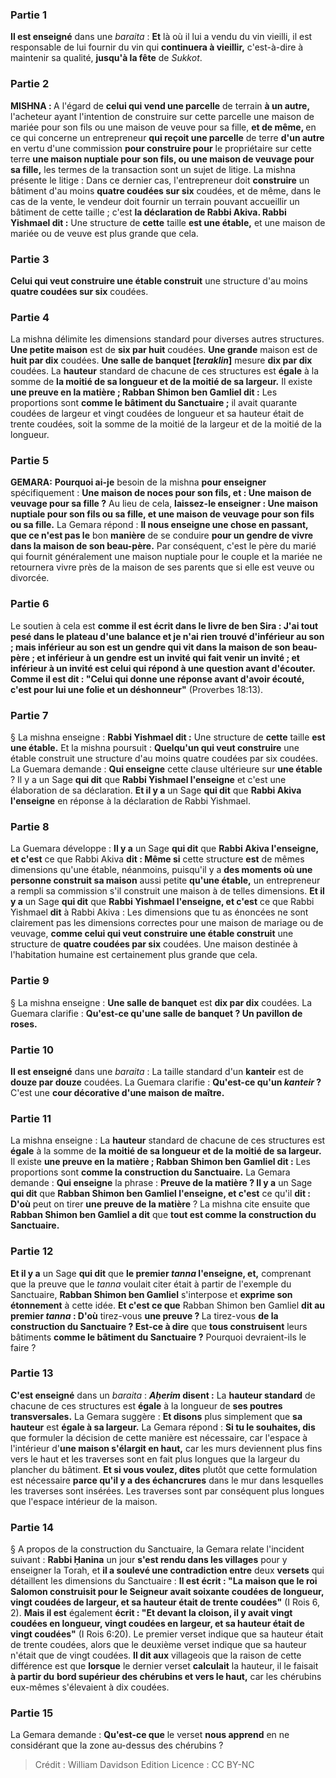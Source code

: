 
### Partie 1
<b>Il est enseigné</b> dans une <i>baraita</i> : <b>Et</b> là où il lui a vendu du vin vieilli, il est responsable de lui fournir du vin qui <b>continuera à vieillir,</b> c'est-à-dire à maintenir sa qualité, <b>jusqu'à la fête</b> de <i>Sukkot</i>.

### Partie 2
<strong>MISHNA : </strong>A l'égard de <b>celui qui vend une parcelle</b> de terrain <b>à un autre,</b> l'acheteur ayant l'intention de construire sur cette parcelle une maison de mariée pour son fils ou une maison de veuve pour sa fille, <b>et de même, </b> en ce qui concerne un entrepreneur <b>qui reçoit une parcelle</b> de terre <b>d'un autre</b> en vertu d'une commission <b>pour construire pour</b> le propriétaire sur cette terre <b>une maison nuptiale pour son fils, ou une maison de veuvage pour sa fille,</b> les termes de la transaction sont un sujet de litige. La mishna présente le litige : Dans ce dernier cas, l'entrepreneur doit <b>construire</b> un bâtiment d'au moins <b>quatre coudées sur six</b> coudées, et de même, dans le cas de la vente, le vendeur doit fournir un terrain pouvant accueillir un bâtiment de cette taille ; c'est <b>la déclaration de Rabbi Akiva. Rabbi Yishmael dit :</b> Une structure de <b>cette</b> taille <b>est une étable,</b> et une maison de mariée ou de veuve est plus grande que cela.

### Partie 3
<b>Celui qui veut construire une étable construit</b> une structure d'au moins <b>quatre coudées sur six</b> coudées.

### Partie 4
La mishna délimite les dimensions standard pour diverses autres structures. <b>Une petite maison</b> est de <b>six par huit</b> coudées. <b>Une grande</b> maison est de <b>huit par dix</b> coudées. <b>Une salle de banquet [<i>teraklin</i>]</b> mesure <b>dix par dix</b> coudées. La <b>hauteur</b> standard de chacune de ces structures est <b>égale</b> à la somme de <b>la moitié de sa longueur et de la moitié de sa largeur.</b> Il existe <b>une preuve en la matière ; Rabban Shimon ben Gamliel dit :</b> Les proportions sont <b>comme le bâtiment du Sanctuaire ;</b> il avait quarante coudées de largeur et vingt coudées de longueur et sa hauteur était de trente coudées, soit la somme de la moitié de la largeur et de la moitié de la longueur.

### Partie 5
<strong>GEMARA:</strong> <b>Pourquoi ai-je</b> besoin de la mishna <b>pour enseigner</b> spécifiquement : <b>Une maison de noces pour son fils, et : Une maison de veuvage pour sa fille ?</b> Au lieu de cela, <b>laissez-le enseigner : Une maison nuptiale pour son fils ou sa fille, et une maison de veuvage pour son fils ou sa fille.</b> La Gemara répond : <b>Il nous enseigne une chose en passant, que ce n'est pas le</b> bon <b>manière</b> de se conduire <b>pour un gendre de vivre dans la maison de son beau-père.</b> Par conséquent, c'est le père du marié qui fournit généralement une maison nuptiale pour le couple et la mariée ne retournera vivre près de la maison de ses parents que si elle est veuve ou divorcée.

### Partie 6
Le soutien à cela est <b>comme il est écrit dans le livre de ben Sira : J'ai tout pesé dans le plateau d'une balance et je n'ai rien trouvé d'inférieur au son ; mais inférieur au son est un gendre qui vit dans la maison de son beau-père ; et inférieur à un gendre est un invité qui fait venir un invité ; et inférieur à un invité est celui qui répond à une question avant d'écouter. Comme il est dit : "Celui qui donne une réponse avant d'avoir écouté, c'est pour lui une folie et un déshonneur"</b> (Proverbes 18:13).

### Partie 7
§ La mishna enseigne : <b>Rabbi Yishmael dit :</b> Une structure de <b>cette</b> taille <b>est une étable.</b> Et la mishna poursuit : <b>Quelqu'un qui veut construire</b> une étable construit une structure d'au moins quatre coudées par six coudées. La Guemara demande : <b>Qui enseigne</b> cette clause ultérieure sur <b>une étable</b> ? Il y a</b> un Sage <b>qui dit</b> que <b>Rabbi Yishmael l'enseigne</b> et c'est une élaboration de sa déclaration. <b>Et il y a</b> un Sage <b>qui dit</b> que <b>Rabbi Akiva l'enseigne</b> en réponse à la déclaration de Rabbi Yishmael.

### Partie 8
La Guemara développe : <b>Il y a</b> un Sage <b>qui dit</b> que <b>Rabbi Akiva l'enseigne, et c'est</b> ce que Rabbi Akiva <b>dit : Même si</b> cette structure <b>est</b> de mêmes dimensions qu'une étable,</b> néanmoins, puisqu'il y a <b>des moments où une personne construit sa maison</b> aussi petite <b>qu'une étable,</b> un entrepreneur a rempli sa commission s'il construit une maison à de telles dimensions. <b>Et il y a</b> un Sage <b>qui dit</b> que <b>Rabbi Yishmael l'enseigne, et c'est</b> ce que Rabbi Yishmael <b>dit</b> à Rabbi Akiva : Les dimensions que tu as énoncées ne sont clairement pas les dimensions correctes pour une maison de mariage ou de veuvage, <b>comme celui qui veut construire une étable construit</b> une structure de <b>quatre coudées par six</b> coudées. Une maison destinée à l'habitation humaine est certainement plus grande que cela.

### Partie 9
§ La mishna enseigne : <b>Une salle de banquet</b> est <b>dix par dix</b> coudées. La Guemara clarifie : <b>Qu'est-ce qu'une salle de banquet ? Un pavillon de roses.</b>

### Partie 10
<b>Il est enseigné</b> dans une <i>baraita</i> : La taille standard d'un <b>kanteir</i></b> est de <b>douze par douze</b> coudées. La Guemara clarifie : <b>Qu'est-ce qu'un <i>kanteir</i> ? </b> C'est une <b>cour décorative d'une maison de maître.</b>

### Partie 11
La mishna enseigne : La <b>hauteur</b> standard de chacune de ces structures est <b>égale</b> à la somme de <b>la moitié de sa longueur et de la moitié de sa largeur.</b> Il existe <b>une preuve en la matière ; Rabban Shimon ben Gamliel dit :</b> Les proportions sont <b>comme la construction du Sanctuaire.</b> La Gemara demande : <b>Qui enseigne</b> la phrase : <b>Preuve de la matière ? Il y a</b> un Sage <b>qui dit</b> que <b>Rabban Shimon ben Gamliel l'enseigne, et c'est</b> ce qu'il <b>dit : D'où</b> peut on tirer <b>une preuve de la matière</b> ? La mishna cite ensuite que <b>Rabban Shimon ben Gamliel a dit</b> que <b>tout est comme la construction du Sanctuaire.</b>

### Partie 12
<b>Et il y a</b> un Sage <b>qui dit</b> que <b>le premier <i>tanna</i> l'enseigne, et,</b> comprenant que la preuve que le <i>tanna</i> voulait citer était à partir de l'exemple du Sanctuaire, <b>Rabban Shimon ben Gamliel</b> s'interpose et <b>exprime son étonnement</b> à cette idée. <b>Et c'est ce que</b> Rabban Shimon ben Gamliel <b>dit au premier <i>tanna</i> : D'où</b> tirez-vous <b>une preuve ? </b> La tirez-vous <b>de la construction du Sanctuaire ? Est-ce à dire</b> que <b>tous construisent</b> leurs bâtiments <b>comme le bâtiment du Sanctuaire ?</b> Pourquoi devraient-ils le faire ?

### Partie 13
<b>C'est enseigné</b> dans un <i>baraita</i> : <b><i>Aḥerim</i> disent :</b> La <b>hauteur standard</b> de chacune de ces structures est <b>égale</b> à la longueur de <b>ses poutres transversales.</b> La Gemara suggère : <b>Et disons</b> plus simplement que <b>sa hauteur</b> est <b>égale à sa largeur.</b> La Gemara répond : <b>Si tu le souhaites, dis</b> que formuler la décision de cette manière est nécessaire, car l'espace à l'intérieur d'<b>une maison s'élargit en haut,</b> car les murs deviennent plus fins vers le haut et les traverses sont en fait plus longues que la largeur du plancher du bâtiment. <b>Et si vous voulez, dites</b> plutôt que cette formulation est nécessaire <b>parce qu'il y a des échancrures</b> dans le mur dans lesquelles les traverses sont insérées. Les traverses sont par conséquent plus longues que l'espace intérieur de la maison.

### Partie 14
§ A propos de la construction du Sanctuaire, la Gemara relate l'incident suivant : <b>Rabbi Ḥanina</b> un jour <b>s'est rendu dans les villages</b> pour y enseigner la Torah, et <b>il a soulevé une contradiction entre</b> deux <b>versets</b> qui détaillent les dimensions du Sanctuaire : <b>Il est écrit : "La maison que le roi Salomon construisit pour le Seigneur avait soixante coudées de longueur, vingt coudées de largeur, et sa hauteur était de trente coudées"</b> (I Rois 6, 2). <b>Mais il est</b> également <b>écrit : "Et devant la cloison, il y avait vingt coudées en longueur, vingt coudées en largeur, et sa hauteur était de vingt coudées"</b> (I Rois 6:20). Le premier verset indique que sa hauteur était de trente coudées, alors que le deuxième verset indique que sa hauteur n'était que de vingt coudées. <b>Il dit aux</b> villageois que la raison de cette différence est que <b>lorsque</b> le dernier verset <b>calculait</b> la hauteur, il le faisait <b>à partir du</b> <b>bord supérieur des chérubins et vers le haut,</b> car les chérubins eux-mêmes s'élevaient à dix coudées.

### Partie 15
La Gemara demande : <b>Qu'est-ce que</b> le verset <b>nous apprend</b> en ne considérant que la zone au-dessus des chérubins ?

>Crédit : William Davidson Edition
>Licence : CC BY-NC